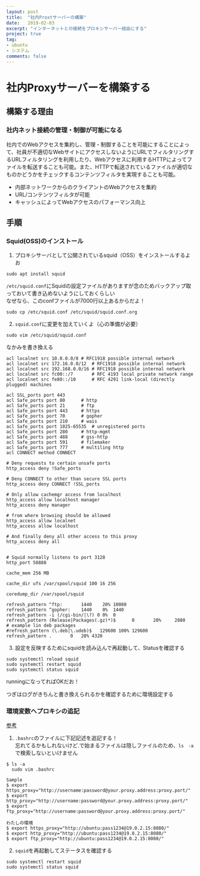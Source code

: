 ```yaml
---
layout: post
title:  "社内Proxtサーバーの構築"
date:   2019-02-03
excerpt: "インターネットとの接続をプロキシサーバー経由にする"
project: true
tag:
- ubuntu
- システム
comments: false
---
```


# 社内Proxyサーバーを構築する


## 構築する理由
### 社内ネット接続の管理・制御が可能になる
社内でのWebアクセスを集約し、管理・制御することを可能にすることによって、社員が不適切なWebサイトにアクセスしないようにURLでフィルタリングするURLフィルタリングを利用したり、Webアクセスに利用するHTTPによってファイルを転送することも可能。また、HTTPで転送されているファイルが適切なものかどうかをチェックするコンテンツフィルタを実現することも可能。<br>

- 内部ネットワークからのクライアントのWebアクセスを集約
- URL/コンテンツフィルタが可能
- キャッシュによってWebアクセスのパフォーマンス向上 


## 手順
### Squid(OSS)のインストール
1.  プロキシサーバとして公開されているsquid（OSS）をインストールするよお<br>

```
sudo apt install squid
```

`/etc/squid.conf`にSquidの設定ファイルがありますが念のためバックアップ取っておいて書き込めないようにしておくらしい<br>
なぜなら、このconfファイルが7000行以上あるからだよ！<br>

```
sudo cp /etc/squid.conf /etc/squid/squid.conf.org
```

2.  `squid.conf`に変更を加えていくよ（心の準備が必要）<br>


```
sudo vim /etc/squid/squid.conf
```

なかみを書き換える<br>

```
acl localnet src 10.0.0.0/8 # RFC1918 possible internal network
acl localnet src 172.16.0.0/12  # RFC1918 possible internal network
acl localnet src 192.168.0.0/16 # RFC1918 possible internal network
acl localnet src fc00::/7       # RFC 4193 local private network range
acl localnet src fe80::/10      # RFC 4291 link-local (directly plugged) machines

acl SSL_ports port 443
acl Safe_ports port 80      # http
acl Safe_ports port 21      # ftp
acl Safe_ports port 443     # https
acl Safe_ports port 70      # gopher
acl Safe_ports port 210     # wais
acl Safe_ports port 1025-65535  # unregistered ports
acl Safe_ports port 280     # http-mgmt
acl Safe_ports port 488     # gss-http
acl Safe_ports port 591     # filemaker
acl Safe_ports port 777     # multiling http
acl CONNECT method CONNECT

# Deny requests to certain unsafe ports
http_access deny !Safe_ports

# Deny CONNECT to other than secure SSL ports
http_access deny CONNECT !SSL_ports

# Only allow cachemgr access from localhost
http_access allow localhost manager
http_access deny manager

# from where browsing should be allowed
http_access allow localnet
http_access allow localhost

# And finally deny all other access to this proxy
http_access deny all


# Squid normally listens to port 3128
http_port 58888

cache_mem 256 MB

cache_dir ufs /var/spool/squid 100 16 256

coredump_dir /var/spool/squid

refresh_pattern ^ftp:       1440    20% 10080
refresh_pattern ^gopher:    1440    0%  1440
refresh_pattern -i (/cgi-bin/|\?) 0 0%  0
refresh_pattern (Release|Packages(.gz)*)$      0       20%     2880
# example lin deb packages
#refresh_pattern (\.deb|\.udeb)$   129600 100% 129600
refresh_pattern .       0   20% 4320
```

3.  設定を反映するためにsquidを読み込んで再起動して、Statusを確認する<br>

```
sudo systemctl reload squid
sudo systemctl restart squid
sudo systemctl status squid
```
runningになってればOKだお！<br>

つぎはログがきちんと書き換えられるかを確認するために環境設定する<br>

### 環境変数へプロキシの追記
[参考](https://qiita.com/showsuzu/items/9ee031208d38ff8ac889)

1.  `.bashrc`のファイルに下記記述を追記する！<br>
忘れてるかもしれないけど.で始まるファイルは隠しファイルのため、`ls　-a`で検索しないといけません

```
$ ls -a
  sudo vim .bashrc

Sample
$ export https_proxy="http://username:password@your.proxy.address:proxy.port/"
$ export http_proxy="http://username:password@your.proxy.address:proxy.port/"
$ export ftp_proxy="http://username:password@your.proxy.address:proxy.port/"

わたしの環境
$ export https_proxy="http://ubuntu:pass1234@19.0.2.15:8080/"
$ export http_proxy="http://ubuntu:pass1234@19.0.2.15:8080/"
$ export ftp_proxy="http://ubuntu:pass1234@19.0.2.15:8080/"
```

2.  `squid`を再起動してステータスを確認する

```
sudo systemctl restart squid
sudo systemctl status squid
```

